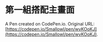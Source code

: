 # 第一組搭配主畫面

A Pen created on CodePen.io. Original URL: [https://codepen.io/Smallowl/pen/wvKOoKJ](https://codepen.io/Smallowl/pen/wvKOoKJ).


